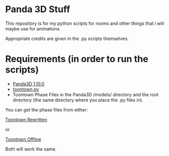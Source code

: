 # Panda 3D Stuff
This repository is for my python scripts for rooms and other things that i will maybe use for animations.

Appropriate credits are given in the .py scripts themselves.

# Requirements (in order to run the scripts)
- [Panda3D 1.10.0](https://www.panda3d.org/download.php?platform=lenny&version=devel&sdk)
- [toontown.py](https://github.com/QED1224/Toontown-Resources/tree/master/panda3d)
- Toontown Phase Files in the Panda3D /models/ directory and the root directory (the same directory where you place the .py files in). 

You can get the phase files from either:

[Toontown Rewritten](https://toontownrewritten.com)

or

[Toontown Offline](https://ttoffline.com)

Both will work the same.

